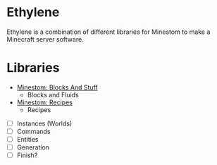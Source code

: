 # Ethylene

Ethylene is a combination of different libraries for Minestom to make a Minecraft server software.

# Libraries
- [Minestom: Blocks And Stuff](https://github.com/everbuild-org/blocks-and-stuff)
  - Blocks and Fluids
- [Minestom: Recipes](https://github.com/TonimatasDEV/minestom-recipes)
  - Recipes
- [ ] Instances (Worlds)
- [ ] Commands
- [ ] Entities
- [ ] Generation
- [ ] Finish?

